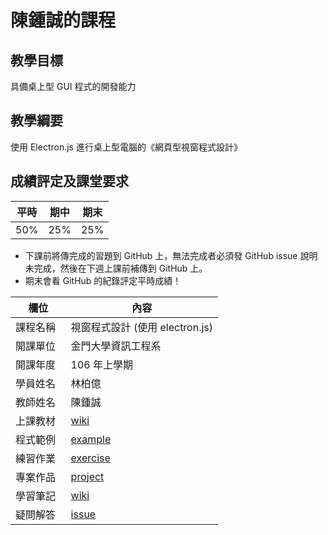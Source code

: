 # 陳鍾誠的課程

## 教學目標
具備桌上型 GUI 程式的開發能力

## 教學綱要
使用 Electron.js 進行桌上型電腦的《網頁型視窗程式設計》

## 成績評定及課堂要求
平時|期中|期末
---|----|----
50%|25%|25%

* 下課前將傳完成的習題到 GitHub 上，無法完成者必須發 GitHub issue 說明未完成，然後在下週上課前補傳到 GitHub 上。
* 期末會看 GitHub 的紀錄評定平時成績！

欄位       |  內容
----------|----------------------------
課程名稱   | 視窗程式設計 (使用 electron.js)
開課單位   | 金門大學資訊工程系
開課年度   | 106 年上學期
學員姓名   | 林柏億
教師姓名   | 陳鍾誠
上課教材   | [wiki](https://github.com/cccnqu/wp106a/wiki)
程式範例   | [example](example)
練習作業   | [exercise](exercise)
專案作品   | [project](project)
學習筆記   | [wiki](../../wiki)
疑問解答   | [issue](https://github.com/cccnqu/wp106a/issues)
